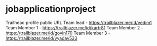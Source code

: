 # jobapplicationproject

Trailhead profile public URL
Team lead - https://trailblazer.me/id/vedim1
Team Member 1 - https://trailblazer.me/id/kartr81
Team Member 2 - https://trailblazer.me/id/govin170
Team Member 3 - https://trailblazer.me/id/vyadav533
